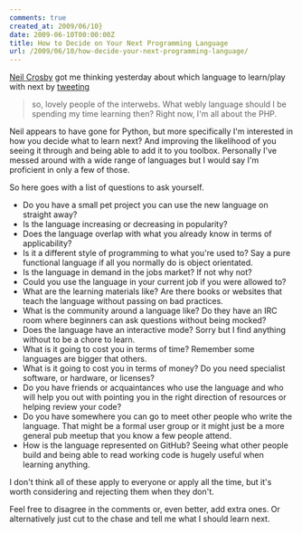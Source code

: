 ```yaml
---
comments: true
created_at: 2009/06/10}
date: 2009-06-10T00:00:00Z
title: How to Decide on Your Next Programming Language
url: /2009/06/10/how-decide-your-next-programming-language/
---
```


[Neil Crosby](http://neilcrosby.com/) got me thinking yesterday about which language to learn/play with next by [tweeting](http://twitter.com/NeilCrosby/statuses/2090500164)

> so, lovely people of the interwebs. What webly language should I be spending my time learning then? Right now, I'm all about the PHP.

Neil appears to have gone for Python, but more specifically I'm interested in how you decide what to learn next? And improving the likelihood of you seeing it through and being able to add it to you toolbox. Personally I've messed around with a wide range of languages but I would say I'm proficient in only a few of those.

So here goes with a list of questions to ask yourself.

-   Do you have a small pet project you can use the new language on straight away?
-   Is the language increasing or decreasing in popularity?
-   Does the language overlap with what you already know in terms of applicability?
-   Is it a different style of programming to what you're used to? Say a pure functional language if all you normally do is object orientated.
-   Is the language in demand in the jobs market? If not why not?
-   Could you use the language in your current job if you were allowed to?
-   What are the learning materials like? Are there books or websites that teach the language without passing on bad practices.
-   What is the community around a language like? Do they have an IRC room where beginners can ask questions without being mocked?
-   Does the language have an interactive mode? Sorry but I find anything without to be a chore to learn.
-   What is it going to cost you in terms of time? Remember some languages are bigger that others.
-   What is it going to cost you in terms of money? Do you need specialist software, or hardware, or licenses?
-   Do you have friends or acquaintances who use the language and who will help you out with pointing you in the right direction of resources or helping review your code?
-   Do you have somewhere you can go to meet other people who write the language. That might be a formal user group or it might just be a more general pub meetup that you know a few people attend.
-   How is the language represented on GitHub? Seeing what other people build and being able to read working code is hugely useful when learning anything.

I don't think all of these apply to everyone or apply all the time, but it's worth considering and rejecting them when they don't.

Feel free to disagree in the comments or, even better, add extra ones. Or alternatively just cut to the chase and tell me what I should learn next.
